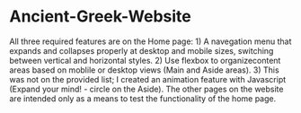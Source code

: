 # Ancient-Greek-Website
All three required features are on the Home page: 1) A navegation menu that expands and collapses properly at desktop and mobile sizes, switching between vertical and horizontal styles. 2) Use flexbox to organizecontent areas based on moblile or desktop views (Main and Aside areas). 3) This was not on the provided list; I created an animation feature with Javascript (Expand your mind! - circle on the Aside).
The other pages on the website are intended only as a means to test the functionality of the home page.
